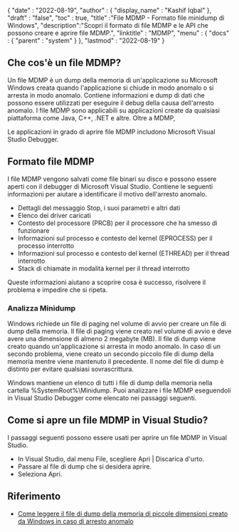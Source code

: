 {
  "date" : "2022-08-19",
  "author" : {
    "display_name" : "Kashif Iqbal"
},
  "draft" : "false",
  "toc" : true,
  "title" :"File MDMP - Formato file minidump di Windows",
  "description":"Scopri il formato di file MDMP e le API che possono creare e aprire file MDMP.",
  "linktitle" : "MDMP",
  "menu" : {
    "docs" : {
      "parent" : "system"
}
},
  "lastmod" : "2022-08-19"
}

## Che cos'è un file MDMP?

Un file MDMP è un dump della memoria di un'applicazione su Microsoft Windows creata quando l'applicazione si chiude in modo anomalo o si arresta in modo anomalo. Contiene informazioni e dump di dati che possono essere utilizzati per eseguire il debug della causa dell'arresto anomalo. I file MDMP sono applicabili su applicazioni create da qualsiasi piattaforma come Java, C++, .NET e altre. Oltre a MDMP,

Le applicazioni in grado di aprire file MDMP includono Microsoft Visual Studio Debugger.

## Formato file MDMP

I file MDMP vengono salvati come file binari su disco e possono essere aperti con il debugger di Microsoft Visual Studio. Contiene le seguenti informazioni per aiutare a identificare il motivo dell'arresto anomalo.

* Dettagli del messaggio Stop, i suoi parametri e altri dati
* Elenco dei driver caricati
* Contesto del processore (PRCB) per il processore che ha smesso di funzionare
* Informazioni sul processo e contesto del kernel (EPROCESS) per il processo interrotto
* Informazioni sul processo e contesto del kernel (ETHREAD) per il thread interrotto
* Stack di chiamate in modalità kernel per il thread interrotto

Queste informazioni aiutano a scoprire cosa è successo, risolvere il problema e impedire che si ripeta.

### Analizza Minidump

Windows richiede un file di paging nel volume di avvio per creare un file di dump della memoria. Il file di paging viene creato nel volume di avvio e deve avere una dimensione di almeno 2 megabyte (MB). Il file di dump viene creato quando un'applicazione si arresta in modo anomalo. In caso di un secondo problema, viene creato un secondo piccolo file di dump della memoria mentre viene mantenuto il precedente. Il nome del file di dump è distinto per evitare qualsiasi sovrascrittura.

Windows mantiene un elenco di tutti i file di dump della memoria nella cartella %SystemRoot%\Minidump. Puoi analizzare i file MDMP eseguendoli in Visual Studio Debugger come elencato nei passaggi seguenti.

## Come si apre un file MDMP in Visual Studio?

I passaggi seguenti possono essere usati per aprire un file MDMP in Visual Studio.

* In Visual Studio, dal menu File, scegliere Apri | Discarica d'urto.
* Passare al file di dump che si desidera aprire.
* Seleziona Apri.

## Riferimento

* [Come leggere il file di dump della memoria di piccole dimensioni creato da Windows in caso di arresto anomalo](https://learn.microsoft.com/en-us/troubleshoot/windows-client/performance/read-small-memory-dump-file)

